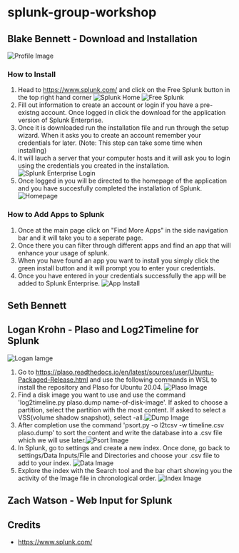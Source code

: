 # splunk-group-workshop

## Blake Bennett - Download and Installation
![Profile Image](images/54418954.jpg)
### How to Install
1. Head to https://www.splunk.com/ and click on the Free Splunk button in the top right hand corner ![Splunk Home](images/product_image.PNG) ![Free Splunk](images/free_splunk.PNG)
2. Fill out information to create an account or login if you have a pre-existng account. Once logged in click the download for the application version of Splunk Enterprise.
3. Once it is downloaded run the installation file and run through the setup wizard. When it asks you to create an account remember your credentials for later. (Note: This step can take some time when installing)
4. It will lauch a server that your computer hosts and it will ask you to login using the credentials you created in the installation. ![Splunk Enterprise Login](images/login.PNG)
5. Once logged in you will be directed to the homepage of the application and you have succesfully completed the installation of Splunk. ![Homepage](images/homepage.PNG)
### How to Add Apps to Splunk
1. Once at the main page click on "Find More Apps" in the side navigation bar and it will take you to a seperate page.
2. Once there you can filter through different apps and find an app that will enhance your usage of splunk.
3. When you have found an app you want to install you simply click the green install button and it will prompt you to enter your credentials.
4. Once you have entered in your credentials successfully the app will be added to Splunk Enterprise. ![App Install](images/app_install.PNG)
## Seth Bennett

## Logan Krohn - Plaso and Log2Timeline for Splunk
![Logan Iamge](images/Logan.png)
1. Go to https://plaso.readthedocs.io/en/latest/sources/user/Ubuntu-Packaged-Release.html and use the following commands in WSL to install the repository and Plaso for Ubuntu 20.04. ![Plaso Image](images/Plaso.png)
2. Find a disk image you want to use and use the command 'log2timeline.py plaso.dump name-of-disk-image'. If asked to choose a partition, select the partition with the most content. If asked to select a VSS(volume shadow snapshot), select -all.![Dump Image](images/Dump.png)
4. After completion use the command 'psort.py -o l2tcsv -w timeline.csv plaso.dump' to sort the content and write the database into a .csv file which we will use later.![Psort Image](images/Psort.png)
5. In Splunk, go to settings and create a new index. Once done, go back to settings/Data Inputs/File and Directories and choose your .csv file to add to your index. ![Data Image](images/Data.png)
7. Explore the index with the Search tool and the bar chart showing you the activity of the Image file in chronological order. ![Index Image](images/Index.png)
 
## Zach Watson - Web Input for Splunk

## Credits
- https://www.splunk.com/
